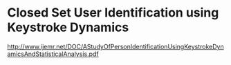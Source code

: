 # Closed Set User Identification using Keystroke Dynamics
http://www.ijemr.net/DOC/AStudyOfPersonIdentificationUsingKeystrokeDynamicsAndStatisticalAnalysis.pdf
